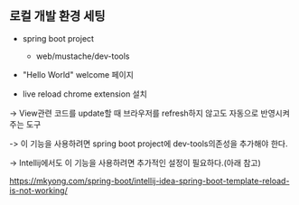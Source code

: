 ## 로컬 개발 환경 세팅

* spring boot project
    * web/mustache/dev-tools

* "Hello World" welcome 페이지


* live reload chrome extension 설치 

-> View관련 코드를 update할 때 브라우저를 refresh하지 않고도 자동으로 반영시켜주는 도구

-> 이 기능을 사용하려면 spring boot project에 dev-tools의존성을 추가해야 한다.

-> Intellij에서도 이 기능을 사용하려면 추가적인 설정이 필요하다.(아래 참고)


https://mkyong.com/spring-boot/intellij-idea-spring-boot-template-reload-is-not-working/
